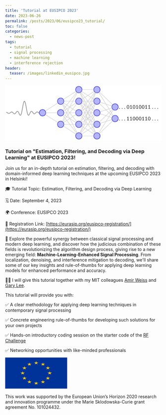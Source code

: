 ```yaml
---
title: 'Tutorial at EUSIPCO 2023'
date: 2023-06-26
permalink: /posts/2023/06/eusipco23_tutorial/
toc: false
categories:
  - news-post
tags:
  - tutorial
  - signal processing
  - machine learning
  - interference rejection
header:
  teaser: /images/linkedin_eusipco.jpg
---
```


![EUSIPCO 2023 TUTORIAL](/images/linkedin_eusipco.jpg)

### Tutorial on "Estimation, Filtering, and Decoding via Deep Learning" at EUSIPCO 2023!

Join us for an in-depth tutorial on estimation, filtering, and decoding with domain-informed deep learning techniques at the upcoming EUSIPCO 2023 in Helsinki!

🎓 Tutorial Topic: Estimation, Filtering, and Decoding via Deep Learning

🗓 Date: September 4, 2023

🌍 Conference: EUSIPCO 2023

🔗 Registration Link: [https://eurasip.org/eusipco-registration/](https://eurasip.org/eusipco-registration/)

🔎 Explore the powerful synergy between classical signal processing and modern deep learning, and discover how the judicious combination of these fields is revolutionizing the algorithm design process, giving rise to a new emerging field: **Machine-Learning-Enhanced Signal Processing**. From localization, denoising, and interference mitigation to decoding, we'll share some of our key insights and rule-of-thumbs for applying deep learning models for enhanced performance and accuracy.

👨‍🏫 I will give this tutorial together with my MIT colleagues [Amir Weiss](https://www.weissamir.com/) and [Gary Lee](https://www.linkedin.com/in/garyleecf/).

This tutorial will provide you with:

✅ A clear methodology for applying deep learning techniques in contemporary signal processing

✅ Concrete engineering rule-of-thumbs for developing such solutions for your own projects

✅ Hands-on introductory coding session on the starter code of the [RF Challenge](https://rfchallenge.mit.edu/)

✅ Networking opportunities with like-minded professionals

<!-- ![EU flag](/images/flag_yellow_low.jpeg) -->
<img src="/images/flag_yellow_low.jpeg" width="200" height="100">

This work was supported by the European Union’s Horizon 2020 research and innovation programme under the Marie Sklodowska-Curie grant agreement No. 101024432.